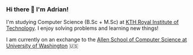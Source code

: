 ### Hi there 👋 I'm Adrian!

I'm studying Computer Science (B.Sc + M.Sc) at [KTH Royal Institute of Technology](https://www.kth.se/en/studies). I enjoy solving problems and learning new things!

I am currently on an exchange to the [Allen School of Computer Science at University of Washington](https://cs.washington.edu) 🇺🇸

<!--
**adriansalamon/adriansalamon** is a ✨ _special_ ✨ repository because its `README.md` (this file) appears on your GitHub profile.

Here are some ideas to get you started:

- 🔭 I’m currently working on ...
- 🌱 I’m currently learning ...
- 👯 I’m looking to collaborate on ...
- 🤔 I’m looking for help with ...
- 💬 Ask me about ...
- 📫 How to reach me: ...
- 😄 Pronouns: ...
- ⚡ Fun fact: ...
-->
